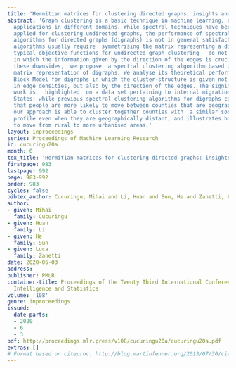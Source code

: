 ```yaml
---
title: 'Hermitian matrices for clustering directed graphs: insights and applications'
abstract: 'Graph clustering is a basic technique in machine learning, and has widespread
  applications in different domains. While spectral techniques have been successfully
  applied for clustering undirected graphs, the performance of spectral clustering
  algorithms for directed graphs (digraphs) is not in general satisfactory: these
  algorithms usually require  symmetrising the matrix representing a digraph, and
  typical objective functions for undirected graph clustering   do not capture  cluster-structures
  in which the information given by the direction of the edges is crucial. To overcome
  these downsides,  we propose  a spectral clustering algorithm based on a complex-valued
  matrix representation of digraphs. We analyse its theoretical performance on a Stochastic
  Block Model for digraphs in which the cluster-structure is given not only by variations
  in edge densities, but also by the direction of the edges. The significance of our
  work is   highlighted  on a data set pertaining to internal migration in the United
  States: while previous spectral clustering algorithms for digraphs can only reveal
  that people are more likely to move between counties that are geographically close,
  our approach is able to cluster together counties with  a similar socio-economical
  profile even when they are geographically distant, and illustrates how people tend
  to move from rural to more urbanised areas.'
layout: inproceedings
series: Proceedings of Machine Learning Research
id: cucuringu20a
month: 0
tex_title: 'Hermitian matrices for clustering directed graphs: insights and applications'
firstpage: 983
lastpage: 992
page: 983-992
order: 983
cycles: false
bibtex_author: Cucuringu, Mihai and Li, Huan and Sun, He and Zanetti, Luca
author:
- given: Mihai
  family: Cucuringu
- given: Huan
  family: Li
- given: He
  family: Sun
- given: Luca
  family: Zanetti
date: 2020-06-03
address: 
publisher: PMLR
container-title: Proceedings of the Twenty Third International Conference on Artificial
  Intelligence and Statistics
volume: '108'
genre: inproceedings
issued:
  date-parts:
  - 2020
  - 6
  - 3
pdf: http://proceedings.mlr.press/v108/cucuringu20a/cucuringu20a.pdf
extras: []
# Format based on citeproc: http://blog.martinfenner.org/2013/07/30/citeproc-yaml-for-bibliographies/
---
```

